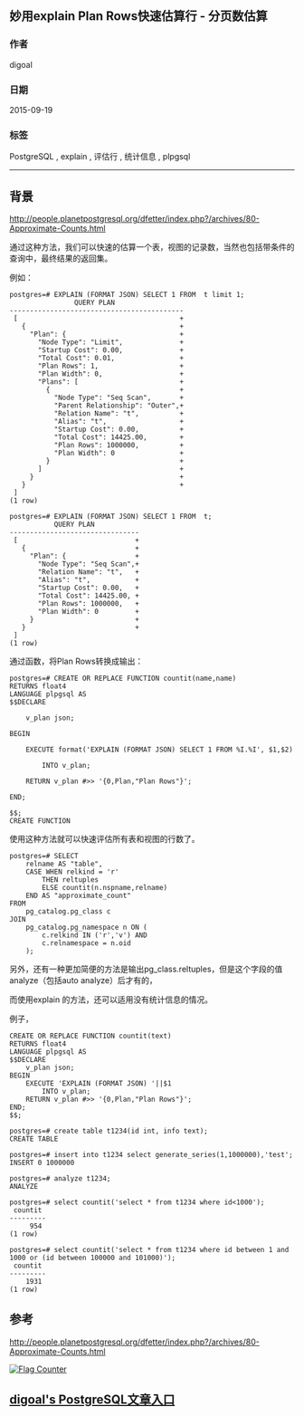 ## 妙用explain Plan Rows快速估算行 - 分页数估算 
                                                                                                             
### 作者                                                                                            
digoal                                                                                            
                                                                                            
### 日期                                                                                             
2015-09-19                                                                                 
                                                                                              
### 标签                                                                                            
PostgreSQL , explain , 评估行 , 统计信息 , plpgsql    
                                                                                                        
----                                                                                                        
                                                                                                         
## 背景                                 
http://people.planetpostgresql.org/dfetter/index.php?/archives/80-Approximate-Counts.html  
  
通过这种方法，我们可以快速的估算一个表，视图的记录数，当然也包括带条件的查询中，最终结果的返回集。  
  
例如：  
  
```  
postgres=# EXPLAIN (FORMAT JSON) SELECT 1 FROM  t limit 1;  
                QUERY PLAN                   
-------------------------------------------  
 [                                        +  
   {                                      +  
     "Plan": {                            +  
       "Node Type": "Limit",              +  
       "Startup Cost": 0.00,              +  
       "Total Cost": 0.01,                +  
       "Plan Rows": 1,                    +  
       "Plan Width": 0,                   +  
       "Plans": [                         +  
         {                                +  
           "Node Type": "Seq Scan",       +  
           "Parent Relationship": "Outer",+  
           "Relation Name": "t",          +  
           "Alias": "t",                  +  
           "Startup Cost": 0.00,          +  
           "Total Cost": 14425.00,        +  
           "Plan Rows": 1000000,          +  
           "Plan Width": 0                +  
         }                                +  
       ]                                  +  
     }                                    +  
   }                                      +  
 ]  
(1 row)  
  
postgres=# EXPLAIN (FORMAT JSON) SELECT 1 FROM  t;  
           QUERY PLAN             
--------------------------------  
 [                             +  
   {                           +  
     "Plan": {                 +  
       "Node Type": "Seq Scan",+  
       "Relation Name": "t",   +  
       "Alias": "t",           +  
       "Startup Cost": 0.00,   +  
       "Total Cost": 14425.00, +  
       "Plan Rows": 1000000,   +  
       "Plan Width": 0         +  
     }                         +  
   }                           +  
 ]  
(1 row)  
```  
  
通过函数，将Plan Rows转换成输出：  
  
```  
postgres=# CREATE OR REPLACE FUNCTION countit(name,name)               
RETURNS float4           
LANGUAGE plpgsql AS          
$$DECLARE               
                                               
    v_plan json;                
      
BEGIN                      
      
    EXECUTE format('EXPLAIN (FORMAT JSON) SELECT 1 FROM %I.%I', $1,$2)  
                                    
        INTO v_plan;                                                                       
                             
    RETURN v_plan #>> '{0,Plan,"Plan Rows"}';  
  
END;  
  
$$;  
CREATE FUNCTION  
```  
  
使用这种方法就可以快速评估所有表和视图的行数了。  
  
```  
postgres=# SELECT  
    relname AS "table",  
    CASE WHEN relkind = 'r'  
        THEN reltuples  
        ELSE countit(n.nspname,relname)  
    END AS "approximate_count"  
FROM  
    pg_catalog.pg_class c  
JOIN  
    pg_catalog.pg_namespace n ON (  
        c.relkind IN ('r','v') AND  
        c.relnamespace = n.oid                                                           
    );  
```  
  
另外，还有一种更加简便的方法是输出pg_class.reltuples，但是这个字段的值analyze（包括auto analyze）后才有的，  
  
而使用explain 的方法，还可以适用没有统计信息的情况。  
  
例子，   
  
```
CREATE OR REPLACE FUNCTION countit(text)                    
RETURNS float4           
LANGUAGE plpgsql AS          
$$DECLARE               
    v_plan json;                
BEGIN                      
    EXECUTE 'EXPLAIN (FORMAT JSON) '||$1                                
        INTO v_plan;                                                                       
    RETURN v_plan #>> '{0,Plan,"Plan Rows"}';  
END;  
$$;  

postgres=# create table t1234(id int, info text);  
CREATE TABLE  

postgres=# insert into t1234 select generate_series(1,1000000),'test';  
INSERT 0 1000000  

postgres=# analyze t1234;  
ANALYZE  

postgres=# select countit('select * from t1234 where id<1000');  
 countit   
---------  
     954  
(1 row)  

postgres=# select countit('select * from t1234 where id between 1 and 1000 or (id between 100000 and 101000)');  
 countit   
---------  
    1931  
(1 row)  
```
  
## 参考  
http://people.planetpostgresql.org/dfetter/index.php?/archives/80-Approximate-Counts.html  
  
<a rel="nofollow" href="http://info.flagcounter.com/h9V1"  ><img src="http://s03.flagcounter.com/count/h9V1/bg_FFFFFF/txt_000000/border_CCCCCC/columns_2/maxflags_12/viewers_0/labels_0/pageviews_0/flags_0/"  alt="Flag Counter"  border="0"  ></a>  
  
  
  
  
## [digoal's PostgreSQL文章入口](https://github.com/digoal/blog/blob/master/README.md "22709685feb7cab07d30f30387f0a9ae")
  
